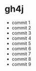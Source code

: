 # gh4j
- commit 1
- commit 2
- commit 3
- commit 4
- commit 5
- commit 6
- commit 7
- commit 8
- commit 9